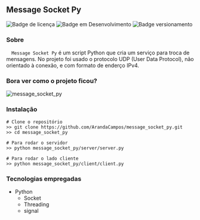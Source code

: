 ## Message Socket Py
![Badge de licença](http://img.shields.io/static/v1?label=LICENÇA&message=GNU&color=sucess&style=for-the-badge)   ![Badge em Desenvolvimento](http://img.shields.io/static/v1?label=STATUS&message=CONCLUÍDO&color=sucess&style=for-the-badge)   ![Badge versionamento](http://img.shields.io/static/v1?label=VERSAO&message=1.0&color=sucess&style=for-the-badge)

### Sobre

&emsp;`Message Socket Py` é um script Python que cria um serviço para troca de mensagens. No projeto foi usado o protocolo UDP (User Data Protocol), não orientado à conexão, e com formato de enderço IPv4. 

### Bora ver como o projeto ficou?

![message_socket_py](https://user-images.githubusercontent.com/87876734/183315361-67d6209c-ff31-43ee-9000-dfc3bf9f1663.gif)
  
### Instalação
  
    # Clone o repositório
    >> git clone https://github.com/ArandaCampos/message_socket_py.git
    >> cd message_socket_py
    
    # Para rodar o servidor
    >> python message_socket_py/server/server.py
    
    # Para rodar o lado cliente
    >> python message_socket_py/client/client.py
  
### Tecnologias empregadas
  - Python
    - Socket
    - Threading
    - signal
